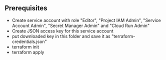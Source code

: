 ## Prerequisites

- Create service account with role "Editor", "Project IAM Admin", "Service Account Admin", "Secret Manager Admin" and "Cloud Run Admin"
- Create JSON access key for this service account
- put downloaded key in this folder and save it as "terraform-credentials.json"
- terraform init
- terraform apply
